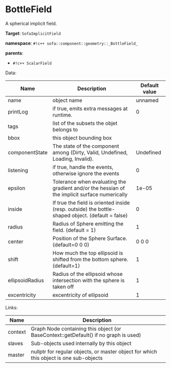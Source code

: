 # BottleField

A spherical implicit field.


__Target__: `SofaImplicitField`

__namespace__: `#!c++ sofa::component::geometry::_BottleField_`

__parents__: 

- `#!c++ ScalarField`

Data: 

<table>
<thead>
    <tr>
        <th>Name</th>
        <th>Description</th>
        <th>Default value</th>
    </tr>
</thead>
<tbody>
	<tr>
		<td>name</td>
		<td>
object name
</td>
		<td>unnamed</td>
	</tr>
	<tr>
		<td>printLog</td>
		<td>
if true, emits extra messages at runtime.
</td>
		<td>0</td>
	</tr>
	<tr>
		<td>tags</td>
		<td>
list of the subsets the objet belongs to
</td>
		<td></td>
	</tr>
	<tr>
		<td>bbox</td>
		<td>
this object bounding box
</td>
		<td></td>
	</tr>
	<tr>
		<td>componentState</td>
		<td>
The state of the component among (Dirty, Valid, Undefined, Loading, Invalid).
</td>
		<td>Undefined</td>
	</tr>
	<tr>
		<td>listening</td>
		<td>
if true, handle the events, otherwise ignore the events
</td>
		<td>0</td>
	</tr>
	<tr>
		<td>epsilon</td>
		<td>
Tolerance when evaluating the gradient and/or the hessian of the implicit surface numerically
</td>
		<td>1e-05</td>
	</tr>
	<tr>
		<td>inside</td>
		<td>
If true the field is oriented inside (resp. outside) the bottle-shaped object. (default = false)
</td>
		<td>0</td>
	</tr>
	<tr>
		<td>radius</td>
		<td>
Radius of Sphere emitting the field. (default = 1)
</td>
		<td>1</td>
	</tr>
	<tr>
		<td>center</td>
		<td>
Position of the Sphere Surface. (default=0 0 0)
</td>
		<td>0 0 0</td>
	</tr>
	<tr>
		<td>shift</td>
		<td>
How much the top ellipsoid is shifted from the bottom sphere. (default=1)
</td>
		<td>1</td>
	</tr>
	<tr>
		<td>ellipsoidRadius</td>
		<td>
Radius of the ellipsoid whose intersection with the sphere is taken off
</td>
		<td>1</td>
	</tr>
	<tr>
		<td>excentricity</td>
		<td>
excentricity of ellipsoid
</td>
		<td>1</td>
	</tr>

</tbody>
</table>

Links: 

| Name | Description |
| ---- | ----------- |
|context|Graph Node containing this object (or BaseContext::getDefault() if no graph is used)|
|slaves|Sub-objects used internally by this object|
|master|nullptr for regular objects, or master object for which this object is one sub-objects|



